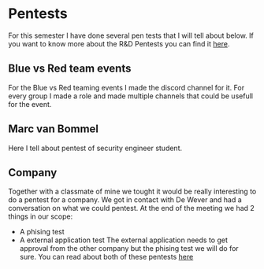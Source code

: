 # Pentests
For this semester I have done several pen tests that I will tell about below.
If you want to know more about the R&D Pentests you can find it [here](project).

## Blue vs Red team events
For the Blue vs Red teaming events I made the discord channel for it.
For every group I made a role and made multiple channels that could be usefull for the event.


## Marc van Bommel
Here I tell about pentest of security engineer student.

## Company
Together with a classmate of mine we tought it would be really interesting to do a pentest for a company.
We got in contact with De Wever and had a conversation on what we could pentest. At the end of the meeting we had 2 things in our scope:
- A phising test
- A external application test
The external application needs to get approval from the other company but the phising test we will do for sure.
You can read about both of these pentests [here](wever)
